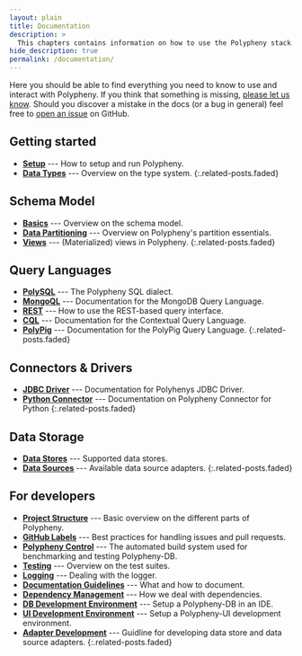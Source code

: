 ```yaml
---
layout: plain
title: Documentation
description: >
  This chapters contains information on how to use the Polypheny stack.
hide_description: true
permalink: /documentation/
---
```


Here you should be able to find everything you need to know to use and interact with Polypheny. If you think that something is missing, [please let us know](https://github.com/polypheny/Website/issues). Should you discover a mistake in the docs (or a bug in general) feel free to [open an issue](https://github.com/polypheny/Website/issues) on GitHub.


## Getting started
* **[Setup]** --- How to setup and run Polypheny.
* **[Data Types]** --- Overview on the type system.
{:.related-posts.faded}


## Schema Model
* **[Basics]** --- Overview on the schema model.
* **[Data Partitioning]** --- Overview on Polypheny's partition essentials.
* **[Views]** --- (Materialized) views in Polypheny.
{:.related-posts.faded}


## Query Languages
* **[PolySQL]** --- The Polypheny SQL dialect.
* **[MongoQL]** --- Documentation for the MongoDB Query Language.
* **[REST]** --- How to use the REST-based query interface.
* **[CQL]** --- Documentation for the Contextual Query Language.
* **[PolyPig]** --- Documentation for the PolyPig Query Language.
{:.related-posts.faded}


## Connectors & Drivers
* **[JDBC Driver]** --- Documentation for Polyhenys JDBC Driver.
* **[Python Connector]** --- Documentation on Polypheny Connector for Python
{:.related-posts.faded}


## Data Storage
* **[Data Stores]** --- Supported data stores.
* **[Data Sources]** --- Available data source adapters.
{:.related-posts.faded}


## For developers
* **[Project Structure]** --- Basic overview on the different parts of Polypheny.
* **[GitHub Labels]** --- Best practices for handling issues and pull requests.
* **[Polypheny Control]** --- The automated build system used for benchmarking and testing Polypheny-DB.
* **[Testing]** --- Overview on the test suites.
* **[Logging]** --- Dealing with the logger.
* **[Documentation Guidelines]** --- What and how to document.
* **[Dependency Management]** --- How we deal with dependencies.
* **[DB Development Environment]** --- Setup a Polypheny-DB in an IDE.
* **[UI Development Environment]** --- Setup a Polypheny-UI development environment.
* **[Adapter Development]** --- Guidline for developing data store and data source adapters.
{:.related-posts.faded}


[Setup]: /release
[Data Types]: Types.md

[Basics]: SchemaModel.md
[Data Partitioning]: DataPartitioning.md
[Views]: Views.md

[PolySQL]: PolySQL/README.md
[MongoQL]: MongoQl/README.md
[REST]: REST/README.md
[CQL]: CQL/README.md
[PolyPig]: PolyPig/README.md

[JDBC Driver]: Drivers/JDBCDriver/README.md
[Python Connector]: Drivers/PythonConnector/README.md

[Data Stores]: Stores/README.md
[Data Sources]: Sources/README.md

[Project Structure]: ProjectStructure.md
[GitHub Labels]: Labels.md
[Polypheny Control]: Polypheny-Control.md
[Testing]: Testing.md
[Logging]: Logging.md
[Documentation Guidelines]: Documentation.md
[Dependency Management]: Dependencies.md
[DB Development Environment]: DB-Dev-Env.md
[UI Development Environment]: UI-Dev-Env.md
[Adapter Development]: AdapterDev.md

